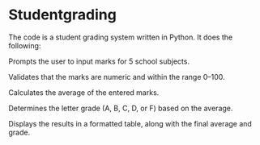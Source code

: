 # Studentgrading
The code is a student grading system written in Python. It does the following:

Prompts the user to input marks for 5 school subjects.

Validates that the marks are numeric and within the range 0–100.

Calculates the average of the entered marks.

Determines the letter grade (A, B, C, D, or F) based on the average.

Displays the results in a formatted table, along with the final average and grade.


